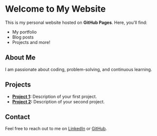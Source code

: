 # Welcome to My Website

This is my personal website hosted on **GitHub Pages**. Here, you'll find:

- My portfolio
- Blog posts
- Projects and more!

## About Me
I am passionate about coding, problem-solving, and continuous learning. 

## Projects
- **[Project 1](#):** Description of your first project.
- **[Project 2](#):** Description of your second project.

## Contact
Feel free to reach out to me on [LinkedIn](#) or [GitHub](#).

